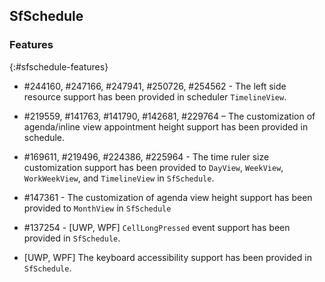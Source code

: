 ## SfSchedule

### Features
{:#sfschedule-features}

* \#244160, \#247166, \#247941, \#250726, \#254562 - The left side resource support has been provided in scheduler `TimelineView`.

* \#219559, \#141763, \#141790, \#142681, \#229764 – The customization of agenda/inline view appointment height support has been provided in schedule.

* \#169611, \#219496, \#224386, \#225964 - The time ruler size customization support has been provided to `DayView`, `WeekView`, `WorkWeekView`, and `TimelineView` in `SfSchedule`.

* \#147361 - The customization of agenda view height support has been provided to `MonthView` in `SfSchedule`

* \#137254 - [UWP, WPF] `CellLongPressed` event support has been provided in `SfSchedule`.

* [UWP, WPF] The keyboard accessibility support has been provided in `SfSchedule`.
